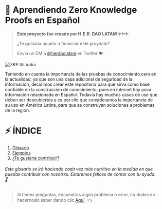 # :eyes: Aprendiendo Zero Knowledge Proofs en Español

>**Este proyecto fue creado por H.E.R. DAO LATAM :sparkles::sparkles::sparkles:**
>
>¿Te gustaría ayudar a financiar este proyecto?
>
>Envia un DM a [@herdaolatam](https://mobile.twitter.com/herdaolatam) en Twitter :bird:.

![ZKP Alí baba](https://academy.bit2me.com/wp-content/uploads/2019/05/cueva-de-alibaba.jpg)

Teniendo en cuenta la importancia de las pruebas de conocimiento cero en la actualidad, ya que son una capa adicional de seguridad de la información, decidimos crear este repositorio para que sirva como base confiable en la construcción de conocimiento, pues en internet hay poca información relacionada en Español.
Todavía hay muchos casos de uso que deben ser descubiertos y es por ello que consideramos la importancia de su uso en América Latina, para que se construyan soluciones a problemas de la región.
 
# :zap: ÍNDICE

1. [ Glosario](https://github.com/Cmolosa/ZKP-en-Espanol/blob/main/Glosario.md) 
2. [ Ejemplos](https://github.com/Cmolosa/ZKP-en-Espanol/blob/main/Ejemplos.md)  
3. [ ¿Te gustaría contribuir?](https://github.com/Cmolosa/ZKP-en-Espanol/blob/main/Contribuciones.md) 

###### Este glosario se irá haciendo cada vez más nutritivo en la medida en que puedas contribuir con nosotrxs. Estaremos felices de contar con tu ayuda. :blue_heart:

> Si tienes preguntas, encuentras algún problema o error, no dudes en hacérnoslo saber dando clic [Aquí](https://github.com/Cmolosa/ZKP-en-Espanol/issues). :point_left:
